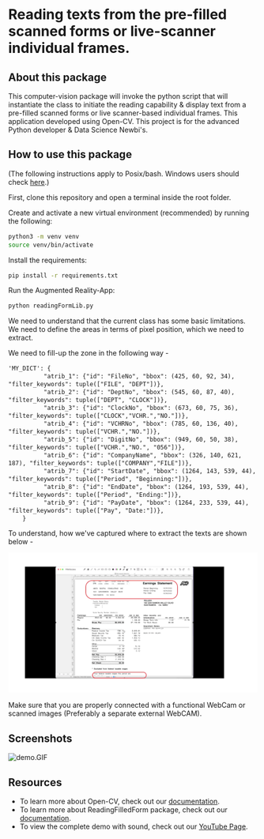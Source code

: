 # Reading texts from the pre-filled scanned forms or live-scanner individual frames.

## About this package

This computer-vision package will invoke the python script that will instantiate the class to initiate the reading capability & display text from a pre-filled scanned forms or live scanner-based individual frames. This application developed using Open-CV. This project is for the advanced Python developer & Data Science Newbi's.


## How to use this package

(The following instructions apply to Posix/bash. Windows users should check
[here](https://docs.python.org/3/library/venv.html).)

First, clone this repository and open a terminal inside the root folder.

Create and activate a new virtual environment (recommended) by running
the following:

```bash
python3 -m venv venv
source venv/bin/activate
```

Install the requirements:

```bash
pip install -r requirements.txt
```

Run the Augmented Reality-App:

```bash
python readingFormLib.py
```
We need to understand that the current class has some basic limitations. We need to define the areas in terms of pixel position, which we need to extract.

We need to fill-up the zone in the following way -

```
'MY_DICT': {
          "atrib_1": {"id": "FileNo", "bbox": (425, 60, 92, 34), "filter_keywords": tuple(["FILE", "DEPT"])},
          "atrib_2": {"id": "DeptNo", "bbox": (545, 60, 87, 40), "filter_keywords": tuple(["DEPT", "CLOCK"])},
          "atrib_3": {"id": "ClockNo", "bbox": (673, 60, 75, 36), "filter_keywords": tuple(["CLOCK","VCHR.","NO."])},
          "atrib_4": {"id": "VCHRNo", "bbox": (785, 60, 136, 40), "filter_keywords": tuple(["VCHR.","NO."])},
          "atrib_5": {"id": "DigitNo", "bbox": (949, 60, 50, 38), "filter_keywords": tuple(["VCHR.","NO.", "056"])},
          "atrib_6": {"id": "CompanyName", "bbox": (326, 140, 621, 187), "filter_keywords": tuple(["COMPANY","FILE"])},
          "atrib_7": {"id": "StartDate", "bbox": (1264, 143, 539, 44), "filter_keywords": tuple(["Period", "Beginning:"])},
          "atrib_8": {"id": "EndDate", "bbox": (1264, 193, 539, 44), "filter_keywords": tuple(["Period", "Ending:"])},
          "atrib_9": {"id": "PayDate", "bbox": (1264, 233, 539, 44), "filter_keywords": tuple(["Pay", "Date:"])},
    }
```

To understand, how we've captured where to extract the texts are shown below -

![GettingHW.GIF](GettingHW.GIF)

Make sure that you are properly connected with a functional WebCam or scanned images (Preferably a separate external WebCAM).

## Screenshots

![demo.GIF](demo.GIF)

## Resources

- To learn more about Open-CV, check out our [documentation](https://opencv.org/opencv-free-course/).
- To learn more about ReadingFilledForm package, check out our [documentation](https://pypi.org/project/ReadingFilledForm/0.0.7/#description).
- To view the complete demo with sound, check out our [YouTube Page](https://youtu.be/5h53TB7RUMs).
